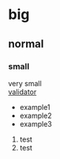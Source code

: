 # big
## normal
### small
very small </br>
[validator](https://www.mintscan.io/fetchai/validators/fetchvaloper17zr49k6tmcz7eezxgl7x0pfxa9e92h7lv29hd3)
- example1
- example2
- example3
1. test
2. test
